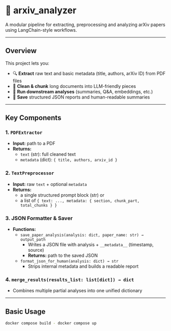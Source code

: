 # 📄 arxiv_analyzer

A modular pipeline for extracting, preprocessing and analyzing arXiv papers using LangChain-style workflows.

---

## Overview

This project lets you:

- 🔍 **Extract** raw text and basic metadata (title, authors, arXiv ID) from PDF files  
- 🧹 **Clean & chunk** long documents into LLM-friendly pieces  
- 🤖 **Run downstream analyses** (summaries, Q&A, embeddings, etc.)  
- 💾 **Save** structured JSON reports and human-readable summaries  

---

## Key Components

### 1. `PDFExtractor`  
- **Input:** path to a PDF  
- **Returns:**  
  - `text` (str): full cleaned text  
  - `metadata` (dict): `{ title, authors, arxiv_id }`

### 2. `TextPreprocessor`  
- **Input:** raw `text` + optional `metadata`  
- **Returns:**  
  - a single structured prompt block (str) or  
  - a list of `{ text: ..., metadata: { section, chunk_part, total_chunks } }`

### 3. JSON Formatter & Saver  
- **Functions:**  
  - `save_paper_analysis(analysis: dict, paper_name: str) → output_path`  
    - Writes a JSON file with analysis + `__metadata__` (timestamp, source)  
    - **Returns:** path to the saved JSON  
  - `format_json_for_human(analysis: dict) → str`  
    - Strips internal metadata and builds a readable report  

### 4. `merge_results(results_list: list[dict]) → dict`  
- Combines multiple partial analyses into one unified dictionary

---

## Basic Usage

```bash
docker compose build - docker compose up

